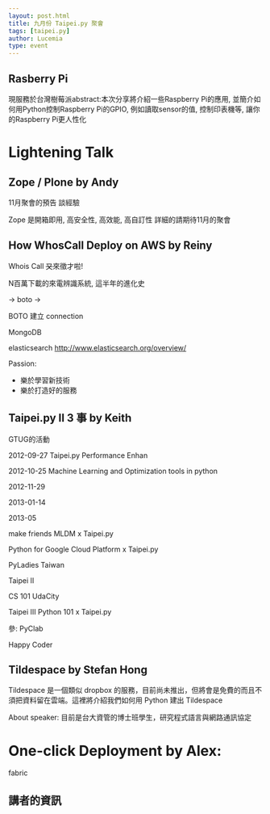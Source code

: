 ```yaml
---
layout: post.html
title: 九月份 Taipei.py 聚會
tags: [taipei.py]
author: Lucemia
type: event
---
```


## Rasberry Pi

現服務於台灣樹莓派abstract:本次分享將介紹一些Raspberry Pi的應用, 並簡介如何用Python控制Raspberry Pi的GPIO, 例如讀取sensor的值, 控制印表機等, 讓你的Raspberry Pi更人性化

# Lightening Talk

## Zope / Plone by Andy
11月聚會的預告 談經驗

Zope 是開箱即用, 高安全性, 高效能, 高自訂性
詳細的請期待11月的聚會

## How WhosCall Deploy on AWS by Reiny
Whois Call <del>又</del>來徵才啦!

N百萬下載的來電辨識系統, 這半年的進化史

-> boto ->

BOTO 建立 connection

MongoDB

elasticsearch
http://www.elasticsearch.org/overview/

Passion:
 - 樂於學習新技術
 - 樂於打造好的服務

## Taipei.py II 3 事 by Keith

GTUG的活動

2012-09-27 Taipei.py
Performance Enhan

2012-10-25 Machine Learning and Optimization tools in  python


2012-11-29


2013-01-14


2013-05

make friends MLDM x Taipei.py

Python for Google Cloud Platform x Taipei.py

PyLadies Taiwan

Taipei II

CS 101
UdaCity

Taipei III
Python 101 x Taipei.py

參:
PyClab

Happy Coder

## Tildespace by Stefan Hong
Tildespace 是一個類似 dropbox 的服務，目前尚未推出，但將會是免費的而且不須把資料留在雲端。這裡將介紹我們如何用 Python 建出 Tildespace

About speaker: 目前是台大資管的博士班學生，研究程式語言與網路通訊協定

# One-click Deployment by Alex:

fabric










## 講者的資訊



